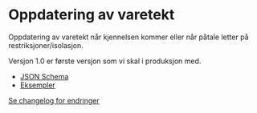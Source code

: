 # Oppdatering av varetekt
Oppdatering av varetekt når kjennelsen kommer eller når påtale letter på restriksjoner/isolasjon.

Versjon 1.0 er første versjon som vi skal i produksjon med.
* [JSON Schema](1.0/oppdaterVaretekt.schema.json)
* [Eksempler](1.0/eksempelfiler/)

[Se changelog for endringer](changelog.md)

